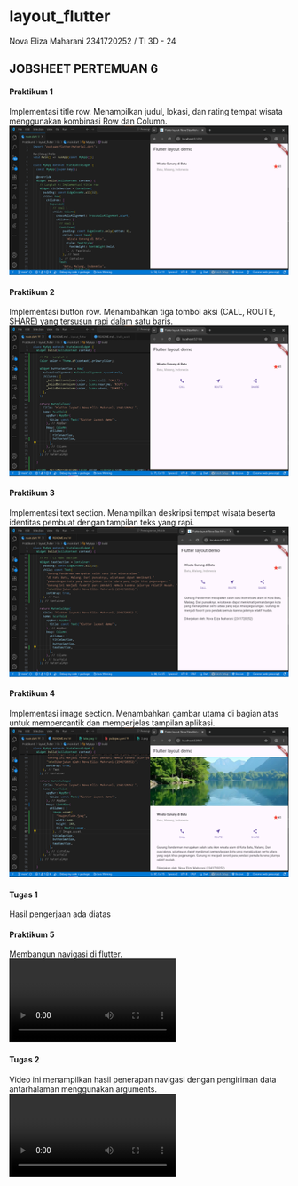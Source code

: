# layout_flutter

Nova Eliza Maharani
2341720252 / TI 3D - 24

## JOBSHEET PERTEMUAN 6 

#### Praktikum 1
Implementasi title row.
Menampilkan judul, lokasi, dan rating tempat wisata menggunakan kombinasi Row dan Column.
![1](images/1.png)

#### Praktikum 2
Implementasi button row.
Menambahkan tiga tombol aksi (CALL, ROUTE, SHARE) yang tersusun rapi dalam satu baris.
![2](images/2.png)

#### Praktikum 3
Implementasi text section.
Menampilkan deskripsi tempat wisata beserta identitas pembuat dengan tampilan teks yang rapi.
![3](images/3.png)

#### Praktikum 4
Implementasi image section.
Menambahkan gambar utama di bagian atas untuk mempercantik dan memperjelas tampilan aplikasi.
![4](images/4.png)

#### Tugas 1
Hasil pengerjaan ada diatas

#### Praktikum 5
Membangun navigasi di flutter.
<video controls src="images/5.gif" title="navigasi"></video>

#### Tugas 2
Video ini menampilkan hasil penerapan navigasi dengan pengiriman data antarhalaman menggunakan arguments.
<video controls src="images/6.gif" title="tugas2"></video>

